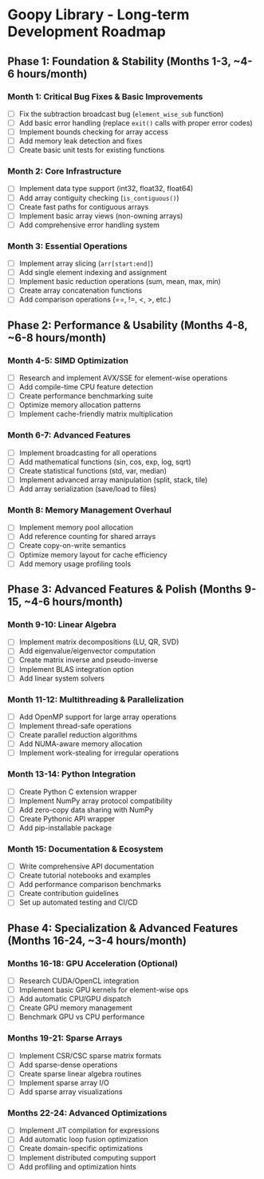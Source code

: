# Goopy Library - Long-term Development Roadmap

## Phase 1: Foundation & Stability (Months 1-3, ~4-6 hours/month)

### Month 1: Critical Bug Fixes & Basic Improvements

- [ ] Fix the subtraction broadcast bug (`element_wise_sub` function)
- [ ] Add basic error handling (replace `exit()` calls with proper error codes)
- [ ] Implement bounds checking for array access
- [ ] Add memory leak detection and fixes
- [ ] Create basic unit tests for existing functions

### Month 2: Core Infrastructure

- [ ] Implement data type support (int32, float32, float64)
- [ ] Add array contiguity checking (`is_contiguous()`)
- [ ] Create fast paths for contiguous arrays
- [ ] Implement basic array views (non-owning arrays)
- [ ] Add comprehensive error handling system

### Month 3: Essential Operations

- [ ] Implement array slicing (`arr[start:end]`)
- [ ] Add single element indexing and assignment
- [ ] Implement basic reduction operations (sum, mean, max, min)
- [ ] Create array concatenation functions
- [ ] Add comparison operations (==, !=, <, >, etc.)

## Phase 2: Performance & Usability (Months 4-8, ~6-8 hours/month)

### Month 4-5: SIMD Optimization

- [ ] Research and implement AVX/SSE for element-wise operations
- [ ] Add compile-time CPU feature detection
- [ ] Create performance benchmarking suite
- [ ] Optimize memory allocation patterns
- [ ] Implement cache-friendly matrix multiplication

### Month 6-7: Advanced Features

- [ ] Implement broadcasting for all operations
- [ ] Add mathematical functions (sin, cos, exp, log, sqrt)
- [ ] Create statistical functions (std, var, median)
- [ ] Implement advanced array manipulation (split, stack, tile)
- [ ] Add array serialization (save/load to files)

### Month 8: Memory Management Overhaul

- [ ] Implement memory pool allocation
- [ ] Add reference counting for shared arrays
- [ ] Create copy-on-write semantics
- [ ] Optimize memory layout for cache efficiency
- [ ] Add memory usage profiling tools

## Phase 3: Advanced Features & Polish (Months 9-15, ~4-6 hours/month)

### Month 9-10: Linear Algebra

- [ ] Implement matrix decompositions (LU, QR, SVD)
- [ ] Add eigenvalue/eigenvector computation
- [ ] Create matrix inverse and pseudo-inverse
- [ ] Implement BLAS integration option
- [ ] Add linear system solvers

### Month 11-12: Multithreading & Parallelization

- [ ] Add OpenMP support for large array operations
- [ ] Implement thread-safe operations
- [ ] Create parallel reduction algorithms
- [ ] Add NUMA-aware memory allocation
- [ ] Implement work-stealing for irregular operations

### Month 13-14: Python Integration

- [ ] Create Python C extension wrapper
- [ ] Implement NumPy array protocol compatibility
- [ ] Add zero-copy data sharing with NumPy
- [ ] Create Pythonic API wrapper
- [ ] Add pip-installable package

### Month 15: Documentation & Ecosystem

- [ ] Write comprehensive API documentation
- [ ] Create tutorial notebooks and examples
- [ ] Add performance comparison benchmarks
- [ ] Create contribution guidelines
- [ ] Set up automated testing and CI/CD

## Phase 4: Specialization & Advanced Features (Months 16-24, ~3-4 hours/month)

### Months 16-18: GPU Acceleration (Optional)

- [ ] Research CUDA/OpenCL integration
- [ ] Implement basic GPU kernels for element-wise ops
- [ ] Add automatic CPU/GPU dispatch
- [ ] Create GPU memory management
- [ ] Benchmark GPU vs CPU performance

### Months 19-21: Sparse Arrays

- [ ] Implement CSR/CSC sparse matrix formats
- [ ] Add sparse-dense operations
- [ ] Create sparse linear algebra routines
- [ ] Implement sparse array I/O
- [ ] Add sparse array visualizations

### Months 22-24: Advanced Optimizations

- [ ] Implement JIT compilation for expressions
- [ ] Add automatic loop fusion optimization
- [ ] Create domain-specific optimizations
- [ ] Implement distributed computing support
- [ ] Add profiling and optimization hints
